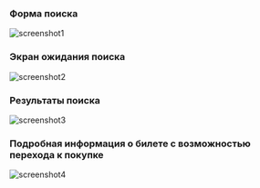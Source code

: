 ### Форма поиска

![screenshot1](https://github.com/KosyanMedia/Aviasales-Android-SDK/blob/master/screenshots/screenshot1.png)

### Экран ожидания поиска

![screenshot2](https://github.com/KosyanMedia/Aviasales-Android-SDK/blob/master/screenshots/screenshot2.png)

### Результаты поиска

![screenshot3](https://github.com/KosyanMedia/Aviasales-Android-SDK/blob/master/screenshots/screenshot3.png)

### Подробная информация о билете с возможностью перехода к покупке

![screenshot4](https://github.com/KosyanMedia/Aviasales-Android-SDK/blob/master/screenshots/screenshot4.png)
